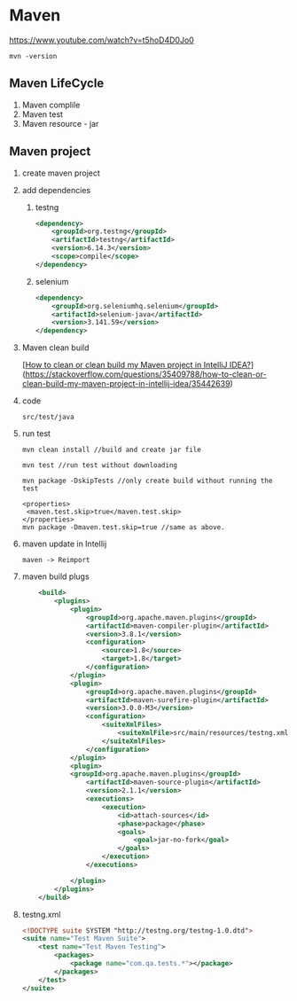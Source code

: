 # Maven

<https://www.youtube.com/watch?v=t5hoD4D0Jo0>



`mvn -version`

## Maven LifeCycle

1. Maven complile
2. Maven test
3. Maven resource - jar

## Maven project 

1. create maven project

2. add dependencies

   1. testng

      ```xml
      <dependency>
          <groupId>org.testng</groupId>
          <artifactId>testng</artifactId>
          <version>6.14.3</version>
          <scope>compile</scope>
      </dependency>
      ```

   2. selenium

      ```xml
      <dependency>
          <groupId>org.seleniumhq.selenium</groupId>
          <artifactId>selenium-java</artifactId>
          <version>3.141.59</version>
      </dependency>
      ```

3. Maven clean build

   [[How to clean or clean build my Maven project in IntelliJ IDEA?](https://stackoverflow.com/questions/35409788/how-to-clean-or-clean-build-my-maven-project-in-intellij-idea)](https://stackoverflow.com/questions/35409788/how-to-clean-or-clean-build-my-maven-project-in-intellij-idea/35442639)

4. code 

   `src/test/java`

5. run test

   ```shell
   mvn clean install //build and create jar file
   
   mvn test //run test without downloading
   
   mvn package -DskipTests //only create build without running the test
   
   <properties>
   	<maven.test.skip>true</maven.test.skip>
   </properties>
   mvn package -Dmaven.test.skip=true //same as above.
   ```

6. maven update in Intellij

   `maven -> Reimport`

7. maven build plugs

   ```xml
       <build>
           <plugins>
               <plugin>
                   <groupId>org.apache.maven.plugins</groupId>
                   <artifactId>maven-compiler-plugin</artifactId>
                   <version>3.8.1</version>
                   <configuration>
                       <source>1.8</source>
                       <target>1.8</target>
                   </configuration>
               </plugin>
               <plugin>
                   <groupId>org.apache.maven.plugins</groupId>
                   <artifactId>maven-surefire-plugin</artifactId>
                   <version>3.0.0-M3</version>
                   <configuration>
                       <suiteXmlFiles>
                           <suiteXmlFile>src/main/resources/testng.xml</suiteXmlFile>
                       </suiteXmlFiles>
                   </configuration>
               </plugin>
               <plugin>
               <groupId>org.apache.maven.plugins</groupId>
                   <artifactId>maven-source-plugin</artifactId>
                   <version>2.1.1</version>
                   <executions>
                       <execution>
                           <id>attach-sources</id>
                           <phase>package</phase>
                           <goals>
                               <goal>jar-no-fork</goal>
                           </goals>
                       </execution>
                   </executions>
   
               </plugin>
           </plugins>
       </build>
   ```

8. testng.xml

   ```xml
   <!DOCTYPE suite SYSTEM "http://testng.org/testng-1.0.dtd">
   <suite name="Test Maven Suite">
       <test name="Test Maven Testing">
           <packages>
               <package name="com.qa.tests.*"></package>
           </packages>
       </test>
   </suite>
   ```

   